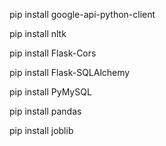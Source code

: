 pip install google-api-python-client

pip install nltk

pip install Flask-Cors

pip install Flask-SQLAlchemy

pip install PyMySQL

pip install pandas

pip install joblib